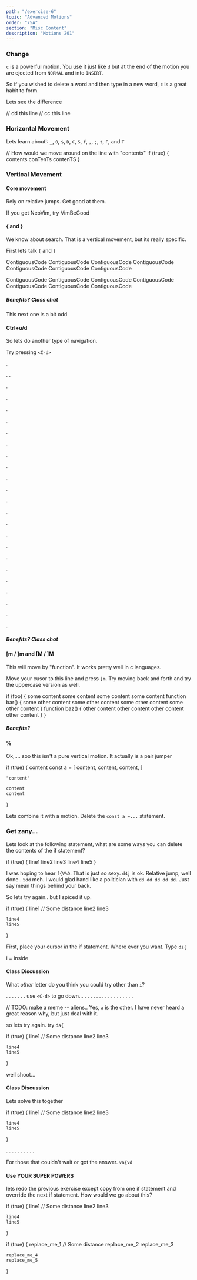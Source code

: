 ```yaml
---
path: "/exercise-6"
topic: "Advanced Motions"
order: "75A"
section: "Misc Content"
description: "Motions 201"
---
```


### Change
`c` is a powerful motion.  You use it just like `d` but at the end of the
motion you are ejected from `NORMAL` and into `INSERT`.

So if you wished to delete a word and then type in a new word, `c` is a great
habit to form.

Lets see the difference

// dd this line
// cc this line

### Horizontal Movement
Lets learn about!: `_`, `0`, `$`, `D`, `C`, `S`, `f`, `,`, `;`, `t`, `F`, and `T`

// How would we move around on the line with "contents"
if (true) {
    contents conTenTs contenTS
}

### Vertical Movement
#### Core movement
Rely on relative jumps.  Get good at them.

If you get NeoVim, try VimBeGood

#### { and }
We know about search.  That is a vertical movement, but its really specific.

First lets talk `{` and `}`

ContiguousCode
ContiguousCode
    ContiguousCode
    ContiguousCode
        ContiguousCode
    ContiguousCode
ContiguousCode

ContiguousCode
ContiguousCode
    ContiguousCode
    ContiguousCode
        ContiguousCode
    ContiguousCode
ContiguousCode

##### Benefits?  Class chat
This next one is a bit odd

#### Ctrl+u/d
So lets do another type of navigation.

Try pressing `<C-d>`

.

.
.

.

.

.

.

.

.

.

.

.

.

.

.

.

.

.

.

.

.

.

.

.

.


##### Benefits?  Class chat

#### [m / ]m and [M / ]M
This will move by "function".  It works pretty well in c languages.

Move your cusor to this line and press `]m`.  Try moving back and forth and try
the uppercase version as well.

if (foo) {
    some content
    some content
    some content
    some content
    function bar() {
        some other content
        some other content
        some other content
        some other content
    }
    function baz() {
        other content
        other content
        other content
        other content
    }
}

##### Benefits?

#### %
Ok,.... soo this isn't a pure vertical motion.  It actually is a pair jumper

if (true) {
    content
    const a = [
        content,
        content,
        content,
    ]

    "content"

    content
    content
}

Lets combine it with a motion.  Delete the `const a =...` statement.

### Get zany...
Lets look at the following statement, what are some ways you can delete the
contents of the if statement?

if (true) {
    line1
    line2
    line3
    line4
    line5
}

I was hoping to hear `f{V%D`.  That is just so sexy. `d4j` is ok.  Relative
jump, well done..  `5dd` meh.  I would glad hand like a politician with `dd dd
dd dd dd`.  Just say mean things behind your back.

So lets try again.. but I spiced it up.

if (true) {
    line1
    // Some distance
    line2
    line3

    line4
    line5
}

First, place your cursor _in_ the if statement.  Where ever you want.  Type `di{`

i = inside

#### Class Discussion
What _other_ letter do you think you could try other than `i`?

.
.
.
.
.
.
.
use `<C-d>` to go down...
.
.
.
.
.
.
.
.
.
.
.
.
.
.
.
.
.

// TODO: make a meme -- aliens..
Yes, `a` is the other.  I have never heard a great reason why, but just deal
with it.

so lets try again. try `da{`

if (true) {
    line1
    // Some distance
    line2
    line3

    line4
    line5
}

well shoot...

#### Class Discussion
Lets solve this together

if (true) {
    line1
    // Some distance
    line2
    line3

    line4
    line5
}

.
.
.
.
.
.
.
.
.
.

For those that couldn't wait or got the answer. `va{Vd`

#### Use YOUR SUPER POWERS
lets redo the previous exercise except copy from one if statement and override
the next if statement.  How would we go about this?

if (true) {
    line1
    // Some distance
    line2
    line3

    line4
    line5
}

if (true) {
    replace_me_1
    // Some distance
    replace_me_2
    replace_me_3

    replace_me_4
    replace_me_5
}
